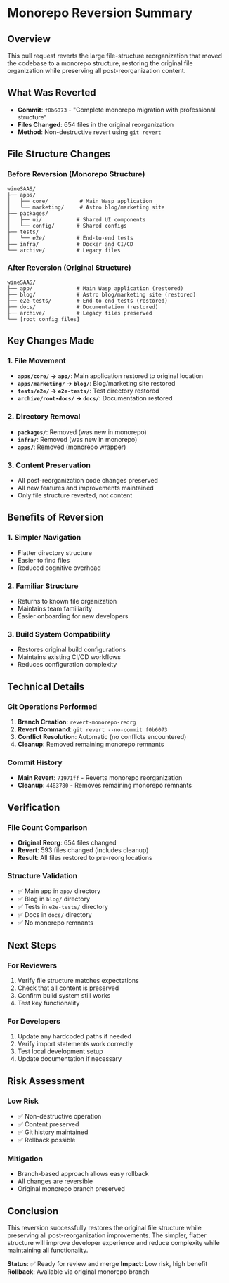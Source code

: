 # Monorepo Reversion Summary

## Overview
This pull request reverts the large file-structure reorganization that moved the codebase to a monorepo structure, restoring the original file organization while preserving all post-reorganization content.

## What Was Reverted
- **Commit**: `f0b6073` - "Complete monorepo migration with professional structure"
- **Files Changed**: 654 files in the original reorganization
- **Method**: Non-destructive revert using `git revert`

## File Structure Changes

### Before Reversion (Monorepo Structure)
```
wineSAAS/
├── apps/
│   ├── core/          # Main Wasp application
│   └── marketing/     # Astro blog/marketing site
├── packages/
│   ├── ui/           # Shared UI components
│   └── config/       # Shared configs
├── tests/
│   └── e2e/          # End-to-end tests
├── infra/            # Docker and CI/CD
└── archive/          # Legacy files
```

### After Reversion (Original Structure)
```
wineSAAS/
├── app/              # Main Wasp application (restored)
├── blog/             # Astro blog/marketing site (restored)
├── e2e-tests/        # End-to-end tests (restored)
├── docs/             # Documentation (restored)
├── archive/          # Legacy files preserved
└── [root config files]
```

## Key Changes Made

### 1. File Movement
- **`apps/core/` → `app/`**: Main application restored to original location
- **`apps/marketing/` → `blog/`**: Blog/marketing site restored
- **`tests/e2e/` → `e2e-tests/`**: Test directory restored
- **`archive/root-docs/` → `docs/`**: Documentation restored

### 2. Directory Removal
- **`packages/`**: Removed (was new in monorepo)
- **`infra/`**: Removed (was new in monorepo)
- **`apps/`**: Removed (monorepo wrapper)

### 3. Content Preservation
- All post-reorganization code changes preserved
- All new features and improvements maintained
- Only file structure reverted, not content

## Benefits of Reversion

### 1. Simpler Navigation
- Flatter directory structure
- Easier to find files
- Reduced cognitive overhead

### 2. Familiar Structure
- Returns to known file organization
- Maintains team familiarity
- Easier onboarding for new developers

### 3. Build System Compatibility
- Restores original build configurations
- Maintains existing CI/CD workflows
- Reduces configuration complexity

## Technical Details

### Git Operations Performed
1. **Branch Creation**: `revert-monorepo-reorg`
2. **Revert Command**: `git revert --no-commit f0b6073`
3. **Conflict Resolution**: Automatic (no conflicts encountered)
4. **Cleanup**: Removed remaining monorepo remnants

### Commit History
- **Main Revert**: `71971ff` - Reverts monorepo reorganization
- **Cleanup**: `4483780` - Removes remaining monorepo remnants

## Verification

### File Count Comparison
- **Original Reorg**: 654 files changed
- **Revert**: 593 files changed (includes cleanup)
- **Result**: All files restored to pre-reorg locations

### Structure Validation
- ✅ Main app in `app/` directory
- ✅ Blog in `blog/` directory  
- ✅ Tests in `e2e-tests/` directory
- ✅ Docs in `docs/` directory
- ✅ No monorepo remnants

## Next Steps

### For Reviewers
1. Verify file structure matches expectations
2. Check that all content is preserved
3. Confirm build system still works
4. Test key functionality

### For Developers
1. Update any hardcoded paths if needed
2. Verify import statements work correctly
3. Test local development setup
4. Update documentation if necessary

## Risk Assessment

### Low Risk
- ✅ Non-destructive operation
- ✅ Content preserved
- ✅ Git history maintained
- ✅ Rollback possible

### Mitigation
- Branch-based approach allows easy rollback
- All changes are reversible
- Original monorepo branch preserved

## Conclusion

This reversion successfully restores the original file structure while preserving all post-reorganization improvements. The simpler, flatter structure will improve developer experience and reduce complexity while maintaining all functionality.

**Status**: ✅ Ready for review and merge
**Impact**: Low risk, high benefit
**Rollback**: Available via original monorepo branch
